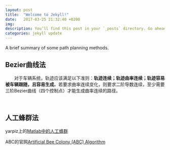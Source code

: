 ```yaml
---
layout: post
title:  "Welcome to Jekyll!"
date:   2017-03-25 21:32:40 +0200
img:
description: You’ll find this post in your `_posts` directory. Go ahead and edit it and re-build the site to see your changes.
categories: jekyll update
---
```

A brief summary of some path planning methods.

## Bezier曲线法

&emsp;&emsp;对于车辆系统，轨迹应该满足以下准则：**轨迹连续；轨迹曲率连续；轨迹容易被车辆跟随，且容易生成**。若要求曲率连续变化，则要求二阶导数连续，至少需要三阶Bezier曲线（四个控制点）才能生成曲率连续的路径。

<br />

## 人工蜂群法

yarpiz上的[Matlab中的人工蜂群](https://yarpiz.com/297/ypea114-artificial-bee-colony)

ABC的官网[Artificial Bee Colony (ABC) Algorithm](https://abc.erciyes.edu.tr/)